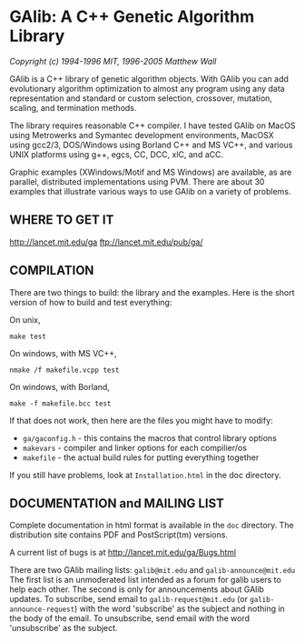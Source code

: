 # GAlib: A C++ Genetic Algorithm Library
*Copyright (c) 1994-1996 MIT, 1996-2005 Matthew Wall*

GAlib is a C++ library of genetic algorithm objects.  With GAlib you can add 
evolutionary algorithm optimization to almost any program using any data 
representation and standard or custom selection, crossover, mutation, 
scaling, and termination methods.  

The library requires reasonable C++ compiler.  I have tested GAlib on MacOS
using Metrowerks and Symantec development environments, MacOSX using gcc2/3,
DOS/Windows using Borland C++ and MS VC++, and various UNIX platforms using 
g++, egcs, CC, DCC, xlC, and aCC.

Graphic examples (XWindows/Motif and MS Windows) are available, as are 
parallel, distributed implementations using PVM.  There are about 30 examples
that illustrate various ways to use GAlib on a variety of problems.

## WHERE TO GET IT

   http://lancet.mit.edu/ga
    ftp://lancet.mit.edu/pub/ga/

## COMPILATION

There are two things to build: the library and the examples.  Here is the
short version of how to build and test everything:

On unix,

   `make test`

On windows, with MS VC++,

   `nmake /f makefile.vcpp test`

On windows, with Borland,

   `make -f makefile.bcc test`

If that does not work, then here are the files you might have to modify:

  - `ga/gaconfig.h`  - this contains the macros that control library options
  - `makevars`       - compiler and linker options for each compilier/os
  - `makefile`       - the actual build rules for putting everything together

If you still have problems, look at `Installation.html` in the doc directory.

## DOCUMENTATION and MAILING LIST

Complete documentation in html format is available in the `doc` directory.  The 
distribution site contains PDF and PostScript(tm) versions.

A current list of bugs is at http://lancet.mit.edu/ga/Bugs.html

There are two GAlib mailing lists:  `galib@mit.edu` and `galib-announce@mit.edu`
The first list is an unmoderated list intended as a forum for galib users to
help each other.  The second is only for announcements about GAlib updates.
To subscribe, send email to `galib-request@mit.edu` (or `galib-announce-request`)
with the word 'subscribe' as the subject and nothing in the body of the email.
To unsubscribe, send email with the word 'unsubscribe' as the subject.
